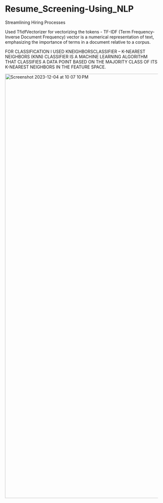 # Resume_Screening-Using_NLP
Streamlining Hiring Processes


Used TfidfVectorizer for vectorizing the tokens - TF-IDF
(Term Frequency-Inverse Document Frequency) vector is a numerical representation of text, emphasizing the importance of terms in a document relative to a corpus.

FOR CLASSIFICATION I USED  KNEIGHBORSCLASSIFIER – 
K-NEAREST NEIGHBORS (KNN) CLASSIFIER IS A MACHINE LEARNING ALGORITHM THAT CLASSIFIES A DATA POINT BASED ON THE MAJORITY CLASS OF ITS K-NEAREST NEIGHBORS IN THE FEATURE SPACE.

<img width="1400" alt="Screenshot 2023-12-04 at 10 07 10 PM" src="https://github.com/Yaswanthvarma99/Resume_Screening-Using_NLP/assets/145501882/0fbfda7e-c4e5-4d5b-879f-e146c595cfce">

